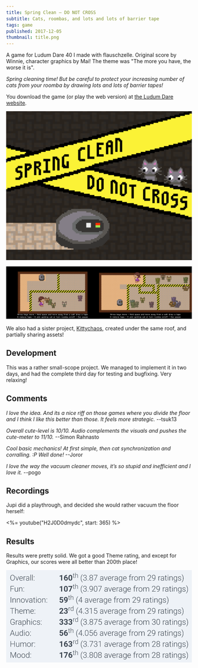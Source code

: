 ```yaml
---
title: Spring Clean – DO NOT CROSS
subtitle: Cats, roombas, and lots and lots of barrier tape
tags: game
published: 2017-12-05
thumbnail: title.png
---
```


A game for Ludum Dare 40 I made with flauschzelle. Original score by Winnie, character graphics by Mai! The theme was "The more you have, the worse it is".

*Spring cleaning time! But be careful to protect your increasing number of cats from your roomba by drawing lots and lots of barrier tapes!*

You download the game (or play the web version) at [the Ludum Dare website](https://ldjam.com/events/ludum-dare/40/spring-clean-do-not-cross).

[![Title screen](title.png)](https://ldjam.com/events/ludum-dare/40/spring-clean-do-not-cross)

![In-game screens](ingame.png)

We also had a sister project, [Kittychaos](https://ldjam.com/events/ludum-dare/40/kittychaos/), created under the same roof, and partially sharing assets!

## Development

This was a rather small-scope project. We managed to implement it in two days, and had the complete third day for testing and bugfixing. Very relaxing!

## Comments

*I love the idea. And its a nice riff on those games where you divide the floor and I think I like this better than those. It feels more strategic.* --tsuk13

*Overall cute-level is 10/10. Audio complements the visuals and pushes the cute-meter to 11/10.* --Simon Rahnasto

*Cool basic mechanics! At first simple, then cat synchronization and corralling. :P Well done!* --Joror

*I love the way the vacuum cleaner moves, it’s so stupid and inefficient and I love it.* --pogo

## Recordings

Jupi did a playthrough, and decided she would rather vacuum the floor herself:

<%= youtube("H2J0D0dmydc", start: 365) %>

## Results

Results were pretty solid. We got a good Theme rating, and except for Graphics, our scores were all better than 200th place!

![](results.png)
